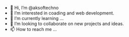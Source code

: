 - 👋 Hi, I’m @aksoftechno
- 👀 I’m interested in coading and web development.
- 🌱 I’m currently learning ...
- 💞️ I’m looking to collaborate on new projects and ideas.
- 📫 How to reach me ...

<!---
aksoftechno/aksoftechno is a ✨ special ✨ repository because its `README.md` (this file) appears on your GitHub profile.
You can click the Preview link to take a look at your changes.
--->
